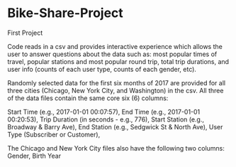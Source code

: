 # Bike-Share-Project
First Project

Code reads in a csv and provides interactive experience which allows the user to answer questions about the data such as: most popular times of travel, popular stations and most popular round trip, total trip durations, and user info (counts of each user type, counts of each gender, etc).

Randomly selected data for the first six months of 2017 are provided for all three cities (Chicago, New York City, and Washington) in the csv. All three of the data files contain the same core six (6) columns:

Start Time (e.g., 2017-01-01 00:07:57),
End Time (e.g., 2017-01-01 00:20:53),
Trip Duration (in seconds - e.g., 776),
Start Station (e.g., Broadway & Barry Ave),
End Station (e.g., Sedgwick St & North Ave),
User Type (Subscriber or Customer),

The Chicago and New York City files also have the following two columns:
Gender,
Birth Year

